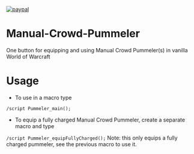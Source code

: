 [![paypal](https://www.paypalobjects.com/en_US/i/btn/btn_donateCC_LG.gif)](https://www.paypal.com/cgi-bin/webscr?cmd=_donations&business=3LLQHP7FGQJWL&currency_code=USD)

# Manual-Crowd-Pummeler
One button for equipping and using Manual Crowd Pummeler(s) in vanilla World of Warcraft

# Usage
- To use in a macro type 

<code>/script Pummeler_main();</code>
- To equip a fully charged Manual Crowd Pummeler, create a separate macro and type 

<code>/script Pummeler_equipFullyCharged();</code> 
Note: this only equips a fully charged pummeler, see the previous macro to use it.
